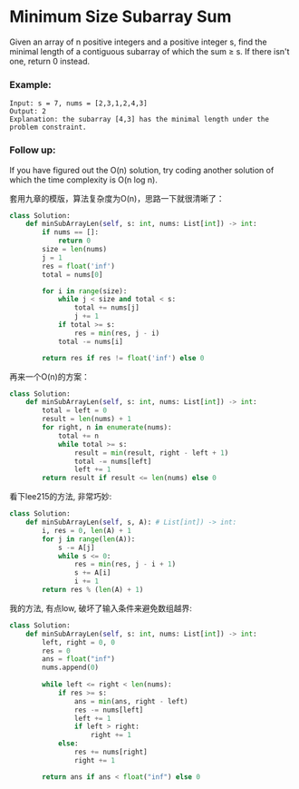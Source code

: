 # Minimum Size Subarray Sum

Given an array of n positive integers and a positive integer s, find the minimal length of a contiguous subarray of which the sum ≥ s. If there isn't one, return 0 instead.

### Example:
```
Input: s = 7, nums = [2,3,1,2,4,3]
Output: 2
Explanation: the subarray [4,3] has the minimal length under the problem constraint.
```
### Follow up:
If you have figured out the O(n) solution, try coding another solution of which the time complexity is O(n log n).

套用九章的模版，算法复杂度为O(n)，思路一下就很清晰了：


```python
class Solution:
    def minSubArrayLen(self, s: int, nums: List[int]) -> int:
        if nums == []:
            return 0
        size = len(nums)
        j = 1
        res = float('inf')
        total = nums[0]

        for i in range(size):
            while j < size and total < s:
                total += nums[j]
                j += 1
            if total >= s:
                res = min(res, j - i)
            total -= nums[i]

        return res if res != float('inf') else 0
```

再来一个O(n)的方案：

```python
class Solution:
    def minSubArrayLen(self, s: int, nums: List[int]) -> int:
        total = left = 0
        result = len(nums) + 1
        for right, n in enumerate(nums):
            total += n
            while total >= s:
                result = min(result, right - left + 1)
                total -= nums[left]
                left += 1
        return result if result <= len(nums) else 0
```
看下lee215的方法, 非常巧妙:

```python
class Solution:
    def minSubArrayLen(self, s, A): # List[int]) -> int:
        i, res = 0, len(A) + 1
        for j in range(len(A)):
            s -= A[j]
            while s <= 0:
                res = min(res, j - i + 1)
                s += A[i]
                i += 1
        return res % (len(A) + 1)
```

我的方法, 有点low, 破坏了输入条件来避免数组越界:

```python
class Solution:
    def minSubArrayLen(self, s: int, nums: List[int]) -> int:
        left, right = 0, 0
        res = 0
        ans = float("inf")
        nums.append(0)
        
        while left <= right < len(nums):
            if res >= s:
                ans = min(ans, right - left)
                res -= nums[left]
                left += 1
                if left > right:
                    right += 1
            else:
                res += nums[right]
                right += 1

        return ans if ans < float("inf") else 0
```
